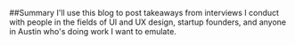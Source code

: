##Summary
I'll use this blog to post takeaways from interviews I conduct with people in the fields of UI and UX design, startup founders, and anyone in Austin who's doing work I want to emulate.